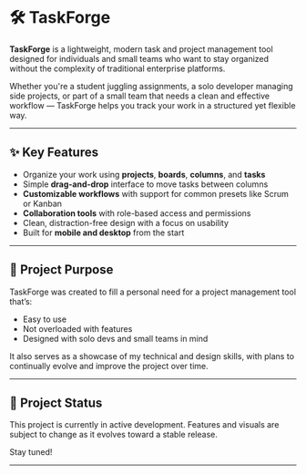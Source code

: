# 🛠️ TaskForge

**TaskForge** is a lightweight, modern task and project management tool designed for individuals and small teams who want to stay organized without the complexity of traditional enterprise platforms.

Whether you're a student juggling assignments, a solo developer managing side projects, or part of a small team that needs a clean and effective workflow — TaskForge helps you track your work in a structured yet flexible way.

---

## ✨ Key Features

- Organize your work using **projects**, **boards**, **columns**, and **tasks**
- Simple **drag-and-drop** interface to move tasks between columns
- **Customizable workflows** with support for common presets like Scrum or Kanban
- **Collaboration tools** with role-based access and permissions
- Clean, distraction-free design with a focus on usability
- Built for **mobile and desktop** from the start

---

## 🎯 Project Purpose

TaskForge was created to fill a personal need for a project management tool that’s:

- Easy to use
- Not overloaded with features
- Designed with solo devs and small teams in mind

It also serves as a showcase of my technical and design skills, with plans to continually evolve and improve the project over time.

---

## 🚧 Project Status

This project is currently in active development. Features and visuals are subject to change as it evolves toward a stable release.

Stay tuned!

---
